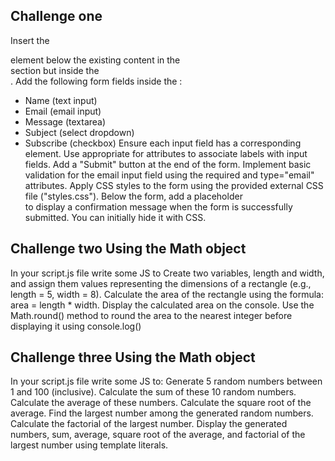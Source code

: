 ## Challenge one
Insert the <form> element below the existing content in the <main> section but inside the <div class="container">.
Add the following form fields inside the <form>:
- Name (text input)
- Email (email input)
- Message (textarea)
- Subject (select dropdown)
- Subscribe (checkbox)
Ensure each input field has a corresponding <label> element.
Use appropriate for attributes to associate labels with input fields.
Add a "Submit" button at the end of the form.
Implement basic validation for the email input field using the required and type="email" attributes.
Apply CSS styles to the form using the provided external CSS file ("styles.css").
Below the form, add a placeholder <div> to display a confirmation message when the form is successfully submitted. You can initially hide it with CSS.
## Challenge two Using the Math object
In your script.js file write some JS to
Create two variables, length and width, and assign them values representing the dimensions of a rectangle (e.g., length = 5, width = 8).
Calculate the area of the rectangle using the formula: area = length * width.
Display the calculated area on the console.
Use the Math.round() method to round the area to the nearest integer before displaying it using console.log()
## Challenge three Using the Math object
In your script.js file write some JS to:
Generate 5 random numbers between 1 and 100 (inclusive).
Calculate the sum of these 10 random numbers.
Calculate the average of these numbers.
Calculate the square root of the average.
Find the largest number among the generated random numbers.
Calculate the factorial of the largest number.
Display the generated numbers, sum, average, square root of the average, and factorial of the largest number using template literals.